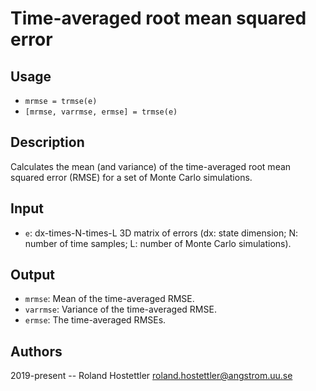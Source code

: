 # Time-averaged root mean squared error
## Usage
* `mrmse = trmse(e)`
* `[mrmse, varrmse, ermse] = trmse(e)`
 
## Description
Calculates the mean (and variance) of the time-averaged root mean squared
error (RMSE) for a set of Monte Carlo simulations.

## Input
* `e`: dx-times-N-times-L 3D matrix of errors (dx: state dimension; N:
  number of time samples; L: number of Monte Carlo simulations).
 
## Output
* `mrmse`: Mean of the time-averaged RMSE.
* `varrmse`: Variance of the time-averaged RMSE.
* `ermse`: The time-averaged RMSEs.
 
## Authors
2019-present -- Roland Hostettler <roland.hostettler@angstrom.uu.se>

